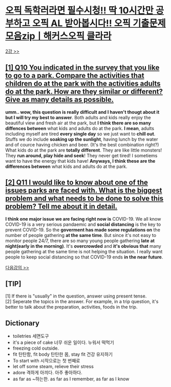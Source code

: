 # [오픽 독학러라면 필수시청!! 딱 10시간만 공부하고 오픽 AL 받아봅시다!! 오픽 기출문제 모음zipㅣ해커스오픽 클라라](https://www.youtube.com/watch?v=ZcGILR6X7y4)

[2강 >>](https://github.com/nacl1119/nacl1119.github.io/blob/main/1.%20Personal/6.%20OPIc/01.%20Hackers_10H/Lecture02.md)

## [**[1] Q10 You indicated in the survey that you like to go to a park. Compare the activities that children do at the park with the activities adults do at the park. How are they similar or different? Give as many details as possible.**](https://youtu.be/ZcGILR6X7y4?t=70) 
**umm.. wow, this question is really difficult and I haven't thougt about it but I will try my best to answer**. Both adults and kids really enjoy the beautiful view and fresh air at the park, but **I think there are so many diffences between** what kids and adults do at the park. **I mean**, adults including myself are tired **every single day** so we just want to **chill out**. Stuffs we do include **soaking up the sunlight**, having lunch by the water and of cource having chicken and beer. (It's the best combination right?) What kids do at the park are **totally different**. They are like little monsters! They **run around, play hide and seek**! They never get tired! I sometiems want to have the energy that kids have! **Anyways, I think these are the differences between** what kids and adults do at the park.

## [**[2] Q11 I would like to know about one of the issues parks are faced with. What is the biggest problem and what needs to be done to solve this problem? Tell me about it in detail.**](https://youtu.be/ZcGILR6X7y4?t=409)
**I think one major issue we are facing right now is** COVID-19. We all know COVID-19 is a very serious pandaemic and **social distancing** is the key to prevent COVID-19. So the **goverment has made some regulations on** the number of people gathering **at the same time**. But since it's not easy to monitor people 24/7, there are so many young people gathering **late at night(early in the morning)**. It's **overcrowded** and **it's obvious that** many people gathering at the same time is not helping the situation. I really want people to keep social distancing so that COVID-19 ends **in the near future**.

[다음강의 >>](https://github.com/nacl1119/nacl1119.github.io/blob/main/1.%20Personal/6.%20OPIc/01.%20Hackers_10H/02.%20Lecture02.md)


## [TIP]
[1] If there is "usually" in the question, answer using present tense.  
[2] Seperate the topics in the answer. For example, in a trip question, it's better to talk about the preparation, activities, foods in the trip.

## Dictionary
 * toiletries 세면도구
 * it's a piece of cake 너무 쉬운 일이다. 누워서 떡먹기
 * freezing cold outside.
 * fit 탄탄함, fit body 탄탄한 몸, stay fit 건강 유지하기
 * To start with 시작으로는 첫 번째로
 * let off some steam, relieve their stress
 * adore 격하게 아끼다. 아주 좋아하다.
 * as far as ~하는한. as far as I remember, as far as I know